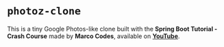 # `photoz-clone`

This is a tiny Google Photos-like clone built with the **Spring Boot Tutorial - Crash Course** made by **Marco Codes**,
available on **[YouTube](https://www.youtube.com/watch?v=QuvS_VLbGko)**.
